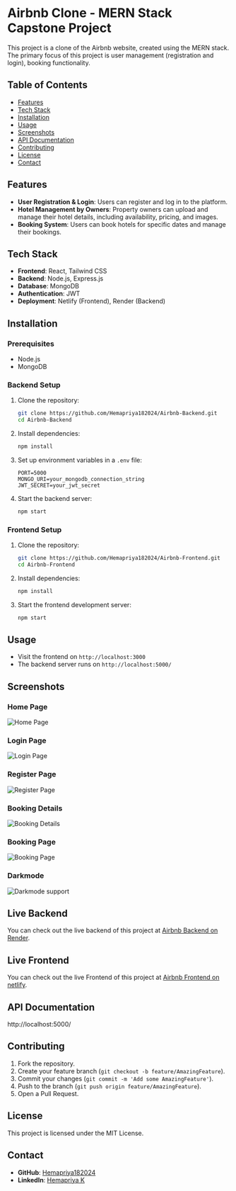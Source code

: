 

# Airbnb Clone - MERN Stack Capstone Project

This project is a clone of the Airbnb website, created using the MERN stack. The primary focus of this project is user management (registration and login), booking functionality.

## Table of Contents

- [Features](#features)
- [Tech Stack](#tech-stack)
- [Installation](#installation)
- [Usage](#usage)
- [Screenshots](#screenshots)
- [API Documentation](#api-documentation)
- [Contributing](#contributing)
- [License](#license)
- [Contact](#contact)

## Features

- **User Registration & Login**: Users can register and log in to the platform.
- **Hotel Management by Owners**: Property owners can upload and manage their hotel details, including availability, pricing, and images.
- **Booking System**: Users can book hotels for specific dates and manage their bookings.

## Tech Stack

- **Frontend**: React, Tailwind CSS
- **Backend**: Node.js, Express.js
- **Database**: MongoDB
- **Authentication**: JWT
- **Deployment**: Netlify (Frontend), Render (Backend)

## Installation

### Prerequisites

- Node.js
- MongoDB

### Backend Setup

1. Clone the repository:

   ```bash
   git clone https://github.com/Hemapriya182024/Airbnb-Backend.git
   cd Airbnb-Backend
   ```

2. Install dependencies:

   ```bash
   npm install
   ```

3. Set up environment variables in a `.env` file:

   ```plaintext
   PORT=5000
   MONGO_URI=your_mongodb_connection_string
   JWT_SECRET=your_jwt_secret
   ```

4. Start the backend server:

   ```bash
   npm start
   ```

### Frontend Setup

1. Clone the repository:

   ```bash
   git clone https://github.com/Hemapriya182024/Airbnb-Frontend.git
   cd Airbnb-Frontend
   ```

2. Install dependencies:

   ```bash
   npm install
   ```

3. Start the frontend development server:

   ```bash
   npm start
   ```

## Usage

- Visit the frontend on `http://localhost:3000`
- The backend server runs on `http://localhost:5000/`

## Screenshots

### Home Page
![Home Page](/Screenshots/homepage.png)

### Login Page
![Login Page](/Screenshots/loginpage.png)

### Register Page
![Register Page](/Screenshots/registerpage.png)

### Booking Details
![Booking Details](/Screenshots/BookingDetails.png)

### Booking Page
![Booking Page](/Screenshots/BookingPage.png)

### Darkmode
![Darkmode support](/Screenshots/Darkmode.png)

## Live Backend

You can check out the live backend of this project at [Airbnb Backend on Render](https://airbnb-backend-tm1o.onrender.com).


## Live Frontend

You can check out the live Frontend of this project at [Airbnb Frontend on netlify](https://mern-capstone.netlify.app/).

## API Documentation

http://localhost:5000/

## Contributing

1. Fork the repository.
2. Create your feature branch (`git checkout -b feature/AmazingFeature`).
3. Commit your changes (`git commit -m 'Add some AmazingFeature'`).
4. Push to the branch (`git push origin feature/AmazingFeature`).
5. Open a Pull Request.

## License

This project is licensed under the MIT License.

## Contact

- **GitHub**: [Hemapriya182024](https://github.com/Hemapriya182024)
- **LinkedIn**: [Hemapriya K](https://www.linkedin.com/in/hemapriya-k-4536a730b/)

